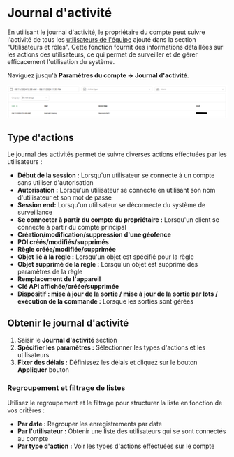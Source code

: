 # Journal d'activité

En utilisant le journal d'activité, le propriétaire du compte peut suivre l'activité de tous les [utilisateurs de l'équipe](utilisateurs-et-roles.md) ajouté dans la section "Utilisateurs et rôles". Cette fonction fournit des informations détaillées sur les actions des utilisateurs, ce qui permet de surveiller et de gérer efficacement l'utilisation du système.

Naviguez jusqu'à **Paramètres du compte → Journal d'activité**.

![image-20241108-172817.png](attachments/image-20241108-172817.png)

## Type d'actions

Le journal des activités permet de suivre diverses actions effectuées par les utilisateurs :

- **Début de la session :** Lorsqu'un utilisateur se connecte à un compte sans utiliser d'autorisation
- **Autorisation :** Lorsqu'un utilisateur se connecte en utilisant son nom d'utilisateur et son mot de passe
- **Session end:** Lorsqu'un utilisateur se déconnecte du système de surveillance
- **Se connecter à partir du compte du propriétaire :** Lorsqu'un client se connecte à partir du compte principal
- **Création/modification/suppression d'une géofence**
- **POI créés/modifiés/supprimés**
- **Règle créée/modifiée/supprimée**
- **Objet lié à la règle :** Lorsqu'un objet est spécifié pour la règle
- **Objet supprimé de la règle :** Lorsqu'un objet est supprimé des paramètres de la règle
- **Remplacement de l'appareil**
- **Clé API affichée/créée/supprimée**
- **Dispositif : mise à jour de la sortie / mise à jour de la sortie par lots / exécution de la commande :** Lorsque les sorties sont gérées

## Obtenir le journal d'activité

1. Saisir le **Journal d'activité** section
2. **Spécifier les paramètres :** Sélectionner les types d'actions et les utilisateurs
3. **Fixer des délais :** Définissez les délais et cliquez sur le bouton **Appliquer** bouton

### Regroupement et filtrage de listes

Utilisez le regroupement et le filtrage pour structurer la liste en fonction de vos critères :

- **Par date :** Regrouper les enregistrements par date
- **Par l'utilisateur :** Obtenir une liste des utilisateurs qui se sont connectés au compte
- **Par type d'action :** Voir les types d'actions effectuées sur le compte